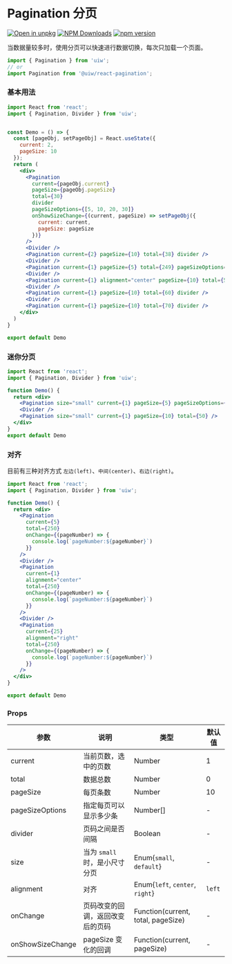 Pagination 分页
===

[![Open in unpkg](https://img.shields.io/badge/Open%20in-unpkg-blue)](https://uiwjs.github.io/npm-unpkg/#/pkg/@uiw/react-pagination/file/README.md)
[![NPM Downloads](https://img.shields.io/npm/dm/@uiw/react-pagination.svg?style=flat)](https://www.npmjs.com/package/@uiw/react-pagination)
[![npm version](https://img.shields.io/npm/v/@uiw/react-pagination.svg?label=@uiw/react-pagination)](https://npmjs.com/@uiw/react-pagination)

当数据量较多时，使用分页可以快速进行数据切换，每次只加载一个页面。

```jsx
import { Pagination } from 'uiw';
// or
import Pagination from '@uiw/react-pagination';
```

### 基本用法

```jsx mdx:preview&bgWhite=true&codeSandbox=true&codePen=true
import React from 'react';
import { Pagination, Divider } from 'uiw';


const Demo = () => {
  const [pageObj, setPageObj] = React.useState({
    current: 2,
    pageSize: 10
  });
  return (
    <div>
      <Pagination
        current={pageObj.current}
        pageSize={pageObj.pageSize}
        total={30}
        divider
        pageSizeOptions={[5, 10, 20, 30]}
        onShowSizeChange={(current, pageSize) => setPageObj({
          current: current,
          pageSize: pageSize
        })}
      />
      <Divider />
      <Pagination current={2} pageSize={10} total={38} divider />
      <Divider />
      <Pagination current={1} pageSize={5} total={249} pageSizeOptions={[5, 10, 20, 30]} />
      <Divider />
      <Pagination current={1} alignment="center" pageSize={10} total={50} />
      <Divider />
      <Pagination current={1} pageSize={10} total={60} divider />
      <Divider />
      <Pagination current={1} pageSize={10} total={70} divider />
    </div>
  )
}

export default Demo
```

### 迷你分页

```jsx mdx:preview&bgWhite=true&codeSandbox=true&codePen=true
import React from 'react';
import { Pagination, Divider } from 'uiw';

function Demo() {
  return <div>
    <Pagination size="small" current={1} pageSize={5} pageSizeOptions={[5, 10, 20, 30]} total={249} />
    <Divider />
    <Pagination size="small" current={1} pageSize={10} total={50} />
  </div>
}
export default Demo
```

### 对齐

目前有三种对齐方式 `左边(left)`、`中间(center)`、`右边(right)`。

```jsx mdx:preview&bgWhite=true&codeSandbox=true&codePen=true
import React from 'react';
import { Pagination, Divider } from 'uiw';

function Demo() {
  return <div>
    <Pagination
      current={5}
      total={250}
      onChange={(pageNumber) => { 
        console.log(`pageNumber:${pageNumber}`)
      }}
    />
    <Divider />
    <Pagination
      current={1}
      alignment="center"
      total={250}
      onChange={(pageNumber) => { 
        console.log(`pageNumber:${pageNumber}`)
      }}
    />
    <Divider />
    <Pagination
      current={25}
      alignment="right"
      total={250}
      onChange={(pageNumber) => { 
        console.log(`pageNumber:${pageNumber}`)
      }}
    />
  </div>
}

export default Demo
```

### Props

| 参数 | 说明 | 类型 | 默认值 |
|------ |-------- |---------- |-------- |
| current | 当前页数，选中的页数 | Number | 1 |
| total | 数据总数 | Number | 0 |
| pageSize | 每页条数 | Number | 10 |
| pageSizeOptions | 指定每页可以显示多少条 | Number[] | - |
| divider | 页码之间是否间隔 | Boolean | - |
| size | 当为 `small` 时，是小尺寸分页 | Enum{`small`, `default`} | - |
| alignment | 对齐 | Enum{`left`, `center`, `right`} | `left` |
| onChange | 页码改变的回调，返回改变后的页码 | Function(current, total, pageSize) | - |
| onShowSizeChange | pageSize 变化的回调 | Function(current, pageSize) | - |